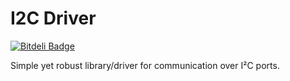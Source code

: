 I2C Driver
===============
[![Bitdeli Badge](https://d2weczhvl823v0.cloudfront.net/morteza/i2c-port-driver/trend.png)](https://bitdeli.com/free "Bitdeli Badge")

Simple yet robust library/driver for communication over I²C ports.


